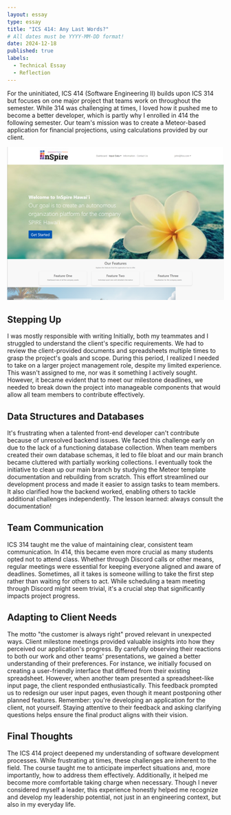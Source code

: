 ```yaml
---
layout: essay
type: essay
title: "ICS 414: Any Last Words?"
# All dates must be YYYY-MM-DD format!
date: 2024-12-18
published: true
labels:
  - Technical Essay
  - Reflection
---
```

For the uninitiated, ICS 414 (Software Engineering II) builds upon ICS 314 but focuses on one major project that teams work on throughout the semester. While 314 was challenging at times, I loved how it pushed me to become a better developer, which is partly why I enrolled in 414 the following semester. Our team's mission was to create a Meteor-based application for financial projections, using calculations provided by our client. 

<img class="img-fluid" src="../img/414/414-landing.png">

## Stepping Up
I was mostly responsible with writing Initially, both my teammates and I struggled to understand the client's specific requirements. We had to review the client-provided documents and spreadsheets multiple times to grasp the project's goals and scope. During this period, I realized I needed to take on a larger project management role, despite my limited experience. This wasn't assigned to me, nor was it something I actively sought. However, it became evident that to meet our milestone deadlines, we needed to break down the project into manageable components that would allow all team members to contribute effectively.

## Data Structures and Databases
It's frustrating when a talented front-end developer can't contribute because of unresolved backend issues. We faced this challenge early on due to the lack of a functioning database collection. When team members created their own database schemas, it led to file bloat and our main branch became cluttered with partially working collections. I eventually took the initiative to clean up our main branch by studying the Meteor template documentation and rebuilding from scratch. This effort streamlined our development process and made it easier to assign tasks to team members. It also clarified how the backend worked, enabling others to tackle additional challenges independently. The lesson learned: always consult the documentation!

## Team Communication
ICS 314 taught me the value of maintaining clear, consistent team communication. In 414, this became even more crucial as many students opted not to attend class. Whether through Discord calls or other means, regular meetings were essential for keeping everyone aligned and aware of deadlines. Sometimes, all it takes is someone willing to take the first step rather than waiting for others to act. While scheduling a team meeting through Discord might seem trivial, it's a crucial step that significantly impacts project progress.

## Adapting to Client Needs
The motto "the customer is always right" proved relevant in unexpected ways. Client milestone meetings provided valuable insights into how they perceived our application's progress. By carefully observing their reactions to both our work and other teams' presentations, we gained a better understanding of their preferences. For instance, we initially focused on creating a user-friendly interface that differed from their existing spreadsheet. However, when another team presented a spreadsheet-like input page, the client responded enthusiastically. This feedback prompted us to redesign our user input pages, even though it meant postponing other planned features. Remember: you're developing an application for the client, not yourself. Staying attentive to their feedback and asking clarifying questions helps ensure the final product aligns with their vision.

## Final Thoughts
The ICS 414 project deepened my understanding of software development processes. While frustrating at times, these challenges are inherent to the field. The course taught me to anticipate imperfect situations and, more importantly, how to address them effectively. Additionally, it helped me become more comfortable taking charge when necessary. Though I never considered myself a leader, this experience honestly helped me recognize and develop my leadership potential, not just in an engineering context, but also in my everyday life.
